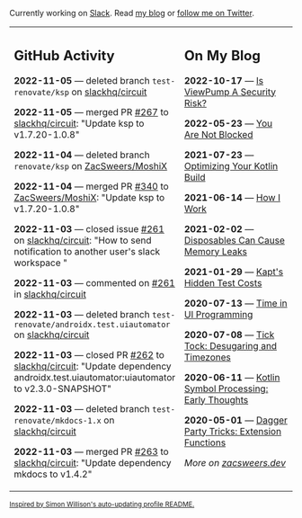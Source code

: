 Currently working on [Slack](https://slack.com/). Read [my blog](https://zacsweers.dev/) or [follow me on Twitter](https://twitter.com/ZacSweers).

<table><tr><td valign="top" width="60%">

## GitHub Activity
<!-- githubActivity starts -->
**2022-11-05** — deleted branch `test-renovate/ksp` on [slackhq/circuit](https://github.com/slackhq/circuit)

**2022-11-05** — merged PR [#267](https://github.com/slackhq/circuit/pull/267) to [slackhq/circuit](https://github.com/slackhq/circuit): "Update ksp to v1.7.20-1.0.8"

**2022-11-04** — deleted branch `renovate/ksp` on [ZacSweers/MoshiX](https://github.com/ZacSweers/MoshiX)

**2022-11-04** — merged PR [#340](https://github.com/ZacSweers/MoshiX/pull/340) to [ZacSweers/MoshiX](https://github.com/ZacSweers/MoshiX): "Update ksp to v1.7.20-1.0.8"

**2022-11-03** — closed issue [#261](https://github.com/slackhq/circuit/issues/261) on [slackhq/circuit](https://github.com/slackhq/circuit): "How to send notification to another user's slack workspace "

**2022-11-03** — commented on [#261](https://github.com/slackhq/circuit/issues/261#issuecomment-1302425416) in [slackhq/circuit](https://github.com/slackhq/circuit)

**2022-11-03** — deleted branch `test-renovate/androidx.test.uiautomator` on [slackhq/circuit](https://github.com/slackhq/circuit)

**2022-11-03** — closed PR [#262](https://github.com/slackhq/circuit/pull/262) to [slackhq/circuit](https://github.com/slackhq/circuit): "Update dependency androidx.test.uiautomator:uiautomator to v2.3.0-SNAPSHOT"

**2022-11-03** — deleted branch `test-renovate/mkdocs-1.x` on [slackhq/circuit](https://github.com/slackhq/circuit)

**2022-11-03** — merged PR [#263](https://github.com/slackhq/circuit/pull/263) to [slackhq/circuit](https://github.com/slackhq/circuit): "Update dependency mkdocs to v1.4.2"
<!-- githubActivity ends -->
</td><td valign="top" width="40%">

## On My Blog
<!-- blog starts -->
**2022-10-17** — [Is ViewPump A Security Risk?](https://www.zacsweers.dev/is-viewpump-a-security-risk/)

**2022-05-23** — [You Are Not Blocked](https://www.zacsweers.dev/you-are-not-blocked/)

**2021-07-23** — [Optimizing Your Kotlin Build](https://www.zacsweers.dev/optimizing-your-kotlin-build/)

**2021-06-14** — [How I Work](https://www.zacsweers.dev/how-i-work/)

**2021-02-02** — [Disposables Can Cause Memory Leaks](https://www.zacsweers.dev/disposables-can-cause-memory-leaks/)

**2021-01-29** — [Kapt's Hidden Test Costs](https://www.zacsweers.dev/kapts-hidden-test-costs/)

**2020-07-13** — [Time in UI Programming](https://www.zacsweers.dev/time-in-ui/)

**2020-07-08** — [Tick Tock: Desugaring and Timezones](https://www.zacsweers.dev/ticktock-desugaring-timezones/)

**2020-06-11** — [Kotlin Symbol Processing: Early Thoughts](https://www.zacsweers.dev/kotlin-symbol-processor-early-thoughts/)

**2020-05-01** — [Dagger Party Tricks: Extension Functions](https://www.zacsweers.dev/dagger-party-tricks-extension-functions/)
<!-- blog ends -->
_More on [zacsweers.dev](https://zacsweers.dev/)_
</td></tr></table>

<sub><a href="https://simonwillison.net/2020/Jul/10/self-updating-profile-readme/">Inspired by Simon Willison's auto-updating profile README.</a></sub>